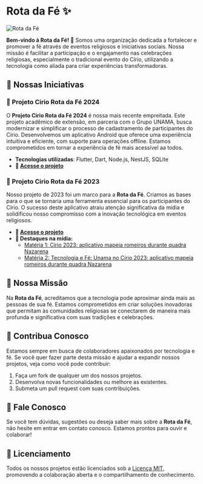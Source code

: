 
# Rota da Fé ✨

![Rota da Fé](https://github.com/RotaDaFe/trabalho_extensao_projeto_cirio_2024/raw/main/imageReadme/banner.png)

**Bem-vindo à Rota da Fé!** 🌟 Somos uma organização dedicada a fortalecer e promover a fé através de eventos religiosos e iniciativas sociais. Nossa missão é facilitar a participação e o engajamento nas celebrações religiosas, especialmente o tradicional evento do Círio, utilizando a tecnologia como aliada para criar experiências transformadoras.

## 🚀 Nossas Iniciativas

### 📅 Projeto Cirio Rota da Fé 2024

O **Projeto Cirio Rota da Fé 2024** é nossa mais recente empreitada. Este projeto acadêmico de extensão, em parceria com o Grupo UNAMA, busca modernizar e simplificar o processo de cadastramento de participantes do Círio. Desenvolvemos um aplicativo Android que oferece uma experiência intuitiva e eficiente, com suporte para operações offline. Estamos comprometidos em tornar a experiência de fé mais acessível aa todos.

- **Tecnologias utilizadas**: Flutter, Dart, Node.js, NestJS, SQLite
- **🔗 [Acesse o projeto](https://github.com/RotaDaFe/trabalho_extensao_projeto_cirio_2024)**

### 🎉 Projeto Cirio Rota da Fé 2023

Nosso projeto de 2023 foi um marco para a **Rota da Fé**. Criamos as bases para o que se tornaria uma ferramenta essencial para os participantes do Círio. O sucesso deste aplicativo atraiu atenção significativa da mídia e solidificou nosso compromisso com a inovação tecnológica em eventos religiosos.

- **🔗 [Acesse o projeto](https://github.com/RotaDaFe/trabalho_extensao_projeto_cirio_2023)**
- **📰 Destaques na mídia:**
  - [Matéria 1: Círio 2023: aplicativo mapeia romeiros durante quadra Nazarena](https://www.unama.br/noticias/cirio-2023-aplicativo-mapeia-romeiros-durante-quadra-nazarena)
  - [Matéria 2: Tecnologia e Fé: Unama no Círio 2023: aplicativo mapeia romeiros durante quadra Nazarena
](https://www.guaranyjunior.com.br/2023/10/04/unama-no-cirio-2023-aplicativo-mapeia-romeiros-durante-quadra-nazarena/)

## 🎯 Nossa Missão

Na **Rota da Fé**, acreditamos que a tecnologia pode aproximar ainda mais as pessoas de sua fé. Estamos comprometidos em criar soluções inovadoras que permitam às comunidades religiosas se conectarem de maneira mais profunda e significativa com suas tradições e celebrações.

## 🤝 Contribua Conosco

Estamos sempre em busca de colaboradores apaixonados por tecnologia e fé. Se você quer fazer parte desta missão e ajudar a expandir nossos projetos, veja como você pode contribuir:

1. Faça um fork de qualquer um dos nossos projetos.
2. Desenvolva novas funcionalidades ou melhore as existentes.
3. Submeta um pull request com suas contribuições.

## 💬 Fale Conosco

Se você tem dúvidas, sugestões ou deseja saber mais sobre a **Rota da Fé**, não hesite em entrar em contato conosco. Estamos prontos para ouvir e colaborar!

## 📜 Licenciamento

Todos os nossos projetos estão licenciados sob a [Licença MIT](LICENSE), promovendo a colaboração aberta e o compartilhamento de conhecimento.

